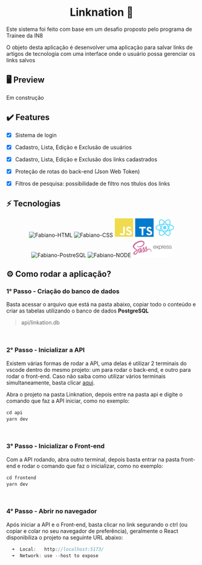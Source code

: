  <h1 align="center">Linknation 🔗</h1>
 <p>Este sistema foi feito com base em um desafio proposto pelo programa de Trainee da IN8</p>
 <p>O objeto desta aplicação é desenvolver uma aplicação para salvar links de artigos de tecnologia com uma interface onde o usuário possa gerenciar os links salvos</p>

## 🖥 Preview
Em construção

## :heavy_check_mark: Features
- [x] Sistema de login
- [x] Cadastro, Lista, Edição e Exclusão de usuários 
- [x] Cadastro, Lista, Edição e Exclusão dos links cadastrados
- [x] Proteção de rotas do back-end (Json Web Token)
- [x] Filtros de pesquisa: possibilidade de filtro nos títulos dos links


## ⚡ Tecnologias
<div align="center"> 
  <img alt="Fabiano-HTML" height="50" width="50" src="https://camo.githubusercontent.com/89a4f052af35af3ae91139b0da6496483e00d4fb645589fc4d26cf95b42f8454/68747470733a2f2f63646e2e6a7364656c6976722e6e65742f67682f64657669636f6e732f64657669636f6e2f69636f6e732f68746d6c352f68746d6c352d706c61696e2d776f72646d61726b2e737667">
  <img alt="Fabiano-CSS" height="50" width="50" src="https://camo.githubusercontent.com/b3ce9472d369cacc72c37b7be98298b051836c138eada89587178fbd41939043/68747470733a2f2f63646e2e6a7364656c6976722e6e65742f67682f64657669636f6e732f64657669636f6e2f69636f6e732f637373332f637373332d706c61696e2d776f72646d61726b2e737667">
  <img alt="Fabiano-Js" height="50" width="50" src="https://raw.githubusercontent.com/devicons/devicon/master/icons/javascript/javascript-plain.svg">
  <img alt="Fabiano-Ts" height="50" width="50" src="https://raw.githubusercontent.com/devicons/devicon/master/icons/typescript/typescript-plain.svg">
  <img alt="Fabiano-React" height="50" width="50" src="https://raw.githubusercontent.com/devicons/devicon/master/icons/react/react-original.svg">
  <img alt="Fabiano-PostreSQL" height="50" width="50" src="https://cdn.jsdelivr.net/gh/devicons/devicon/icons/postgresql/postgresql-plain-wordmark.svg" />
  <img alt="Fabiano-NODE" height="50" width="50" src="https://cdn.jsdelivr.net/gh/devicons/devicon/icons/nodejs/nodejs-plain.svg" />
  <img alt="Fabiano-NODE" height="50" width="50" src="https://github.com/devicons/devicon/blob/master/icons/sass/sass-original.svg" />
  <img alt="Fabiano-NODE" height="50" width="50" src="https://github.com/devicons/devicon/blob/master/icons/express/express-original-wordmark.svg" />
</div> 

## ⚙ Como rodar a aplicação? 

### 1° Passo - Criação do banco de dados
Basta acessar o arquivo que está na pasta abaixo, copiar todo o conteúdo e criar as tabelas utilizando o banco de dados <strong>PostgreSQL</strong>

> api/linkation.db
<br>

### 2° Passo - Inicializar a API
Existem várias formas de rodar a API, uma delas é utilizar 2 terminais do vscode dentro do mesmo projeto: um para rodar o back-end, e outro para rodar o front-end. Caso não saiba como utilizar vários terminais simultaneamente, basta clicar <a href="https://www.alura.com.br/artigos/como-utilizar-terminal-integrado-visual-studio-code#:~:text=Pela%20interface%20gr%C3%A1fica%3A,depois%20selecione%20o%20terminal%20desejado.">aqui</a>.

Abra o projeto na pasta Linknation, depois entre na pasta api e digite o comando que faz a API iniciar, como no exemplo:
```ts
cd api
yarn dev   
```
<br>

### 3° Passo - Inicializar o Front-end
Com a API rodando, abra outro terminal, depois basta entrar na pasta front-end e rodar o comando que faz o inicializar, como no exemplo: 
```ts
cd frontend   
yarn dev
```
<br>

### 4° Passo - Abrir no navegador
Após iniciar a API e o Front-end, basta clicar no link segurando o ctrl (ou copiar e colar no seu navegador de preferência), geralmente o React disponibiliza o projeto na seguinte URL abaixo: 
```ts
  ➜  Local:   http://localhost:5173/
  ➜  Network: use --host to expose
```
